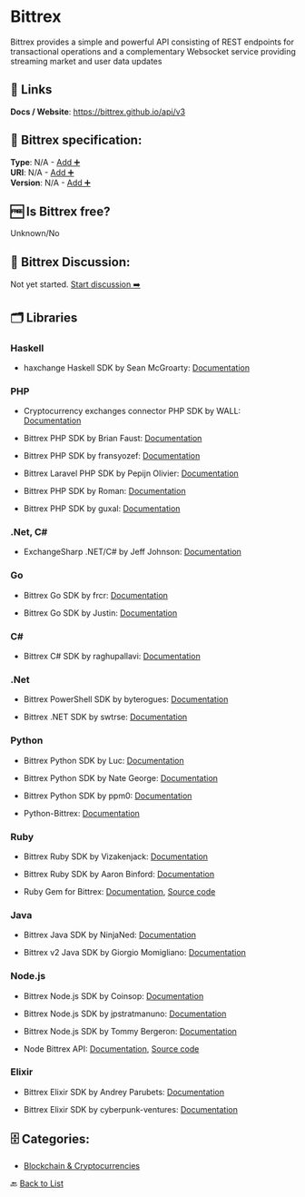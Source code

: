 # Bittrex
Bittrex provides a simple and powerful API consisting of REST endpoints for transactional operations and a complementary Websocket service providing streaming market and user data updates

##  🔗 Links
**Docs / Website**: https://bittrex.github.io/api/v3

## 🧬 Bittrex specification:
**Type**: N/A - [Add ➕](https://github.com/apis-list/apis-list/edit/main/apis-list.yaml)  
**URI**: N/A - [Add ➕](https://github.com/apis-list/apis-list/edit/main/apis-list.yaml)  
**Version**: N/A - [Add ➕](https://github.com/apis-list/apis-list/edit/main/apis-list.yaml)

## 🆓 Is Bittrex free?
 Unknown/No 

## 💬 Bittrex Discussion:
Not yet started. [Start discussion ➡️](https://github.com/apis-list/apis-list/discussions/new)

## 🗂️ Libraries
### Haskell
- haxchange Haskell SDK by Sean McGroarty: [Documentation](https://github.com/mcgizzle/haxchange)

### PHP
- Cryptocurrency exchanges connector PHP SDK by WALL: [Documentation](https://github.com/wall-one/exchange-connector)

- Bittrex PHP SDK by Brian Faust: [Documentation](https://github.com/faustbrian/Bittrex-PHP-Client)

- Bittrex PHP SDK by fransyozef: [Documentation](https://github.com/fransyozef/php-bittrex)

- Bittrex Laravel PHP SDK by Pepijn Olivier: [Documentation](https://github.com/pepijnolivier/laravel-bittrex)

- Bittrex PHP SDK by Roman: [Documentation](https://github.com/KielD-01/Bittrex-Reader)

- Bittrex PHP SDK by guxal: [Documentation](https://github.com/guxal/BittrexAPIClient)

### .Net, C#
- ExchangeSharp .NET/C# by Jeff Johnson: [Documentation](https://github.com/jjxtra/ExchangeSharp)

### Go
- Bittrex Go SDK by frcr: [Documentation](https://github.com/frcr/gotrex)

- Bittrex Go SDK by Justin: [Documentation](https://github.com/Just1B/Bittrex_ticker)

### C#
- Bittrex C# SDK by raghupallavi: [Documentation](https://github.com/raghupallavi/Bittrex-CSharp-Api)

### .Net
- Bittrex PowerShell SDK by byterogues: [Documentation](https://github.com/byterogues/powershell-bittrex-api)

- Bittrex .NET SDK by swtrse: [Documentation](https://github.com/swtrse/BittrexClient.net)

### Python
- Bittrex Python SDK by Luc: [Documentation](https://github.com/dude24760/bittrex-public-unofficial-api)

- Bittrex Python SDK by Nate George: [Documentation](https://github.com/nateGeorge/bittrex_tools)

- Bittrex Python SDK by ppm0: [Documentation](https://github.com/ppm0/bittrex3)

- Python-Bittrex: [Documentation](https://github.com/ericsomdahl/python-bittrex)

### Ruby
- Bittrex Ruby SDK by Vizakenjack: [Documentation](https://github.com/Vizakenjack/ruby-bittrex-api)

- Bittrex Ruby SDK by Aaron Binford: [Documentation](https://github.com/MisterToolbox/bittrex-api)

- Ruby Gem for Bittrex: [Documentation](https://github.com/mwerner/bittrex), [Source code](https://github.com/mwerner/bittrex)

### Java
- Bittrex Java SDK by NinjaNed: [Documentation](https://github.com/NinjaNed/BittrexJavaWrapper)

- Bittrex v2 Java SDK by Giorgio Momigliano: [Documentation](https://github.com/platelminto/java-bittrex-2)

### Node.js
- Bittrex Node.js SDK by Coinsop: [Documentation](https://github.com/coinsop/bittrex-wrapper)

- Bittrex Node.js SDK by jpstratmanuno: [Documentation](https://github.com/jpstratmanuno/bittrex-orderbook)

- Bittrex Node.js SDK by Tommy Bergeron: [Documentation](https://github.com/tbergeron/bittrex-notifier)

- Node Bittrex API: [Documentation](https://www.npmjs.org/package/node.bittrex.api), [Source code](https://github.com/n0mad01/node.bittrex.api)

### Elixir
- Bittrex Elixir SDK by Andrey Parubets: [Documentation](https://github.com/parubets/bittrex_elixir)

- Bittrex Elixir SDK by cyberpunk-ventures: [Documentation](https://github.com/cyberpunk-ventures/bittrex_ex)


## 🗄️ Categories:
- [Blockchain & Cryptocurrencies](https://github.com/apis-list/apis-list#blockchain--cryptocurrencies-)

🔙  [Back to List](https://github.com/apis-list/apis-list)
